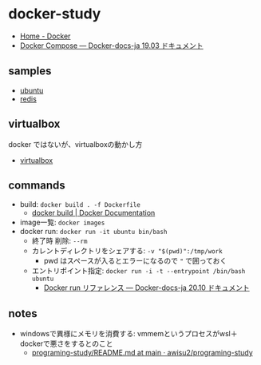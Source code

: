 # docker-study

- [Home \- Docker](https://www.docker.com/)
- [Docker Compose — Docker\-docs\-ja 19\.03 ドキュメント](https://docs.docker.jp/compose/toc.html)

## samples

- [ubuntu](./ubuntu/README.md)
- [redis](./samples/redis/README.md)

## virtualbox

docker ではないが、virtualboxの動かし方

- [virtualbox](./virtualBox/README.md)

## commands

- build: `docker build . -f Dockerfile`
  - [docker build \| Docker Documentation](https://docs.docker.com/engine/reference/commandline/build/)
- image一覧: `docker images`
- docker run: `docker run -it ubuntu bin/bash`
  - 終了時 削除: `--rm`
  - カレントディレクトリをシェアする: `-v "$(pwd)":/tmp/work`
    - pwd はスペースが入るとエラーになるので `"` で囲っておく
  - エントリポイント指定: `docker run -i -t --entrypoint /bin/bash ubuntu`
    - [Docker run リファレンス — Docker\-docs\-ja 20\.10 ドキュメント](https://docs.docker.jp/engine/reference/run.html#entrypoint)

## notes

- windowsで異様にメモリを消費する: vmmemというプロセスがwsl＋dockerで悪さをするとのこと
  - [programing\-study/README\.md at main · awisu2/programing\-study](https://github.com/awisu2/programing-study/blob/main/os/windows/windwos11/README.md)